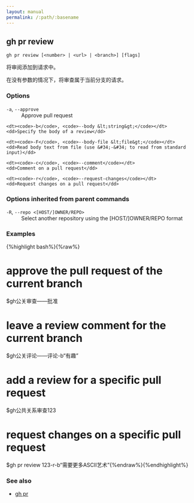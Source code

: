 ```yaml
---
layout: manual
permalink: /:path/:basename
---
```


## gh pr review

```
gh pr review [<number> | <url> | <branch>] [flags]
```

将审阅添加到请求中。

在没有参数的情况下，将审查属于当前分支的请求。

### Options

<dl class="flags">
	<dt><code>-a</code>, <code>--approve</code></dt>
	<dd>Approve pull request</dd>

```
<dt><code>-b</code>, <code>--body &lt;string&gt;</code></dt>
<dd>Specify the body of a review</dd>

<dt><code>-F</code>, <code>--body-file &lt;file&gt;</code></dt>
<dd>Read body text from file (use &#34;-&#34; to read from standard input)</dd>

<dt><code>-c</code>, <code>--comment</code></dt>
<dd>Comment on a pull request</dd>

<dt><code>-r</code>, <code>--request-changes</code></dt>
<dd>Request changes on a pull request</dd>
```

</dl>

### Options inherited from parent commands

<dl class="flags">
	<dt><code>-R</code>, <code>--repo &lt;[HOST/]OWNER/REPO&gt;</code></dt>
	<dd>Select another repository using the [HOST/]OWNER/REPO format</dd>
</dl>

### Examples

{%highlight bash%}{%raw%}

# approve the pull request of the current branch

$gh公关审查——批准

# leave a review comment for the current branch

$gh公关评论——评论-b“有趣”

# add a review for a specific pull request

$gh公共关系审查123

# request changes on a specific pull request

$gh pr review 123-r-b“需要更多ASCII艺术”{%endraw%}{%endhighlight%}

### See also

-   [gh pr](./gh_pr)
